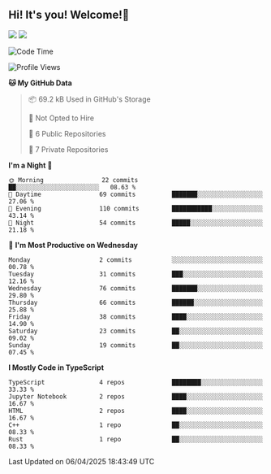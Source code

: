 ## Hi! It's you! Welcome!👋
<p align="left">
  <img src="https://github-readme-stats.vercel.app/api/top-langs/?username=Shanshuimei&theme=transparent&hide_border=true" />
  <img src="https://github-readme-stats.vercel.app/api/wakatime?username=Shanshuimei&theme=transparent&hide_border=true&layout=compact&langs_count=22" />
</p>

<!--START_SECTION:waka-->
![Code Time](http://img.shields.io/badge/Code%20Time-213%20hrs%2020%20mins-blue)

![Profile Views](http://img.shields.io/badge/Profile%20Views-0-blue)

**🐱 My GitHub Data** 

> 📦 69.2 kB Used in GitHub's Storage 
 > 
> 🚫 Not Opted to Hire
 > 
> 📜 6 Public Repositories 
 > 
> 🔑 7 Private Repositories 
 > 
**I'm a Night 🦉** 

```text
🌞 Morning                22 commits          ██░░░░░░░░░░░░░░░░░░░░░░░   08.63 % 
🌆 Daytime                69 commits          ███████░░░░░░░░░░░░░░░░░░   27.06 % 
🌃 Evening                110 commits         ███████████░░░░░░░░░░░░░░   43.14 % 
🌙 Night                  54 commits          █████░░░░░░░░░░░░░░░░░░░░   21.18 % 
```
📅 **I'm Most Productive on Wednesday** 

```text
Monday                   2 commits           ░░░░░░░░░░░░░░░░░░░░░░░░░   00.78 % 
Tuesday                  31 commits          ███░░░░░░░░░░░░░░░░░░░░░░   12.16 % 
Wednesday                76 commits          ███████░░░░░░░░░░░░░░░░░░   29.80 % 
Thursday                 66 commits          ██████░░░░░░░░░░░░░░░░░░░   25.88 % 
Friday                   38 commits          ████░░░░░░░░░░░░░░░░░░░░░   14.90 % 
Saturday                 23 commits          ██░░░░░░░░░░░░░░░░░░░░░░░   09.02 % 
Sunday                   19 commits          ██░░░░░░░░░░░░░░░░░░░░░░░   07.45 % 
```


**I Mostly Code in TypeScript** 

```text
TypeScript               4 repos             ████████░░░░░░░░░░░░░░░░░   33.33 % 
Jupyter Notebook         2 repos             ████░░░░░░░░░░░░░░░░░░░░░   16.67 % 
HTML                     2 repos             ████░░░░░░░░░░░░░░░░░░░░░   16.67 % 
C++                      1 repo              ██░░░░░░░░░░░░░░░░░░░░░░░   08.33 % 
Rust                     1 repo              ██░░░░░░░░░░░░░░░░░░░░░░░   08.33 % 
```




 Last Updated on 06/04/2025 18:43:49 UTC
<!--END_SECTION:waka-->
